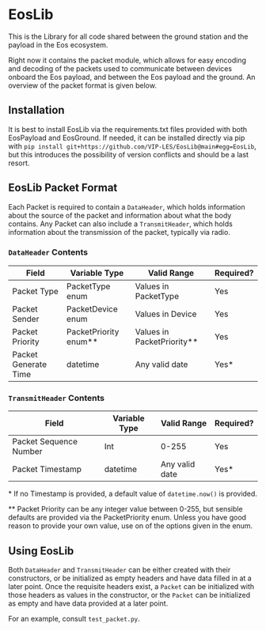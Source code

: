# EosLib
This is the Library for all code shared between the ground station and the payload in the Eos ecosystem.

Right now it contains the packet module, which allows for easy encoding and decoding of the packets used to communicate 
between devices onboard the Eos payload, and between the Eos payload and the ground. An overview of the packet format is
given below.

## Installation

It is best to install EosLib via the requirements.txt files provided with both EosPayload and EosGround. If needed, it
can be installed directly via pip with `pip install git+https://github.com/VIP-LES/EosLib@main#egg=EosLib`, but this 
introduces the possibility of version conflicts and should be a last resort. 

## EosLib Packet Format

Each Packet is required to contain a `DataHeader`, which holds information about the source of the packet and 
information about what the body contains. Any Packet can also include a `TransmitHeader`, which holds information 
about the transmission of the packet, typically via radio.

### `DataHeader` Contents

| Field                | Variable Type           | Valid Range                  | Required? |
|----------------------|-------------------------|------------------------------|-----------|
| Packet Type          | PacketType enum         | Values in PacketType         | Yes       |
| Packet Sender        | PacketDevice enum       | Values in Device             | Yes       |
| Packet Priority      | PacketPriority enum\*\* | Values in PacketPriority\*\* | Yes       |
| Packet Generate Time | datetime                | Any valid date               | Yes\*     |


### `TransmitHeader` Contents

| Field                  | Variable Type | Valid Range    | Required? |
|------------------------|---------------|----------------|-----------|
| Packet Sequence Number | Int           | 0-255          | Yes       |
| Packet Timestamp       | datetime      | Any valid date | Yes\*     |

\* If no Timestamp is provided, a default value of `datetime.now()` is provided.

\*\* Packet Priority can be any integer value between 0-255, but sensible defaults are provided via the PacketPriority 
enum. Unless you have good reason to provide your own value, use on of the options given in the enum.

## Using EosLib

Both `DataHeader` and `TransmitHeader` can be either created with their constructors, or be initialized as empty headers
and have data filled in at a later point. Once the requisite headers exist, a `Packet` can be initialized with those 
headers as values in the constructor, or the `Packet` can be initialized as empty and have data provided at a later 
point.

For an example, consult `test_packet.py`.